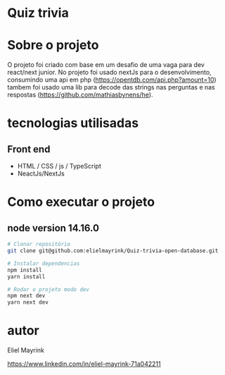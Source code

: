 # Quiz trivia

# Sobre o projeto

O projeto foi criado com base em um desafio de uma vaga para dev react/next junior.
No projeto foi usado nextJs para o desenvolvimento, consumindo uma api em php 
(https://opentdb.com/api.php?amount=10)
tambem foi usado uma lib para decode das strings nas perguntas e nas respostas
(https://github.com/mathiasbynens/he).

# tecnologias utilisadas
## Front end
- HTML / CSS / js / TypeScript
- NeactJs/NextJs

# Como executar o projeto
## node version 14.16.0

``` bash
# Clonar repositório
git clone git@github.com:elielmayrink/Quiz-trivia-open-database.git

# Instalar dependencias
npm install
yarn install

# Rodar o projeto modo dev
npm next dev
yarn next dev

```

# autor
Eliel Mayrink

https://www.linkedin.com/in/eliel-mayrink-71a042211
